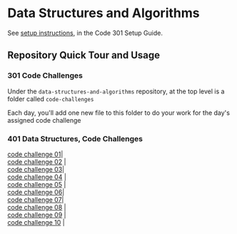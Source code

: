 # Data Structures and Algorithms

See [setup instructions](https://codefellows.github.io/setup-guide/code-301/3-code-challenges), in the Code 301 Setup Guide.

## Repository Quick Tour and Usage

### 301 Code Challenges

Under the `data-structures-and-algorithms` repository, at the top level is a folder called `code-challenges`

Each day, you'll add one new file to this folder to do your work for the day's assigned code challenge

### 401 Data Structures, Code Challenges



 [code challenge 01]()|\
 [code challenge 02](/challenges/array_shift) |\
 [code challenge 03](/challenges/array_binary_search)|\
 [code challenge 04]() |\
 [code challenge 05]() |\
 [code challenge 06](/challenges/Data_Structures/linked_list)|\
 [code challenge 07](/challenges/Data_Structures/linked_list)|\
 [code challenge 08]() |\
 [code challenge 09]() |\
 [code challenge 10]() |


